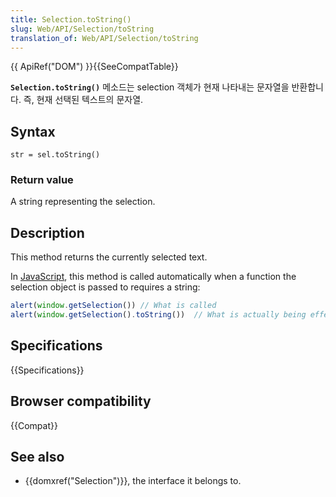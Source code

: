 ```yaml
---
title: Selection.toString()
slug: Web/API/Selection/toString
translation_of: Web/API/Selection/toString
---
```

{{ ApiRef("DOM") }}{{SeeCompatTable}}

**`Selection.toString()`** 메소드는 selection 객체가 현재 나타내는 문자열을 반환합니다. 즉, 현재 선택된 텍스트의 문자열.

## Syntax

    str = sel.toString()

### Return value

A string representing the selection.

## Description

This method returns the currently selected text.

In [JavaScript](en/JavaScript), this method is called automatically when a function the selection object is passed to requires a string:

```js
alert(window.getSelection()) // What is called
alert(window.getSelection().toString())  // What is actually being effectively called.
```

## Specifications

{{Specifications}}

## Browser compatibility

{{Compat}}

## See also

- {{domxref("Selection")}}, the interface it belongs to.
